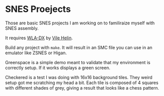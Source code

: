 # SNES Proejects

Those are basic SNES projects I am working on to familiraize myself with SNES
assembly.

It requires [WLA-DX](https://github.com/vhelin/wla-dx) by [Vile Helin](https://github.com/vhelin).

Build any project with `make`. It will result in an SMC file you can use in an
emulator like ZSNES or Higan.

Greenspace is a simple demo meant to validate that my environment is
correctly setup. If it works displays a green screen.

Checkered is a test I was doing with 16x16 background tiles. They weird setup
got me scratching my head a bit. Each tile is composed of 4 squares with
different shades of grey, giving a result that looks like a chess pattern.
